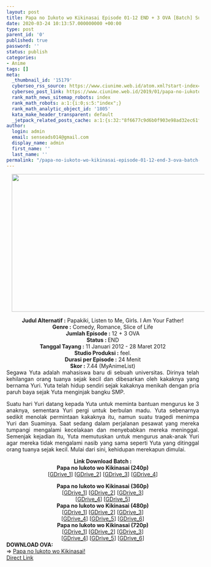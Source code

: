 ```yaml
---
layout: post
title: Papa no Iukoto wo Kikinasai Episode 01-12 END + 3 OVA [Batch] Subtitle Indonesia
date: 2020-03-24 10:13:57.000000000 +00:00
type: post
parent_id: '0'
published: true
password: ''
status: publish
categories:
- Anime
tags: []
meta:
  _thumbnail_id: '15179'
  cyberseo_rss_source: https://www.ciunime.web.id/atom.xml?start-index=901&max-results=150
  cyberseo_post_link: https://www.ciunime.web.id/2019/01/papa-no-iukoto-wo-kikinasai-episode-01.html
  rank_math_news_sitemap_robots: index
  rank_math_robots: a:1:{i:0;s:5:"index";}
  rank_math_analytic_object_id: '1805'
  kata_make_header_transparent: default
  _jetpack_related_posts_cache: a:1:{s:32:"8f6677c9d6b0f903e98ad32ec61f8deb";a:2:{s:7:"expires";i:1645194999;s:7:"payload";a:0:{}}}
author:
  login: admin
  email: senseads014@gmail.com
  display_name: admin
  first_name: ''
  last_name: ''
permalink: "/papa-no-iukoto-wo-kikinasai-episode-01-12-end-3-ova-batch-subtitle-indonesia/"
---
```

<div class="separator" style="clear: both; text-align: center;"><a href="https://3.bp.blogspot.com/-I_hhjULEbDo/XDoD4mKnw0I/AAAAAAAAHPE/_lVRR2UR_J4wcaAceL2mWBZVoHzVmoc9gCLcBGAs/s1600/Papa%2Bno%2BIukoto%2Bwo%2BKikinasai%2521.png" imageanchor="1" style="margin-left: 1em; margin-right: 1em;"><img border="0" data-original-height="720" data-original-width="1280" height="360" src="{{ site.baseurl }}/assets/2020/03/Papa%2Bno%2BIukoto%2Bwo%2BKikinasai%2521.png" width="640" /></a></div>
<p>
<div style="text-align: center;"><b>Judul Alternatif :</b> <b></b>Papakiki, <b></b>Listen to Me, Girls. I Am Your Father!</div>
<div style="text-align: center;"><b><b>Genre :</b></b> Comedy, Romance, Slice of Life</div>
<div style="text-align: center;"><b>Jumlah Episode :</b> 12 + 3 OVA<br /><b>Status :&nbsp;</b>END<br /><b>Tanggal Tayang :</b> 11 Januari 2012 - 28 Maret 2012<br /><b>Studio Produksi :</b> feel.<br /><b>Durasi per Episode :</b>&nbsp;24 Menit</div>
<div style="text-align: center;"><b>Skor :</b> 7.44 (MyAnimeList)</div>
<div style="text-align: center;"></div>
<div style="text-align: justify;">Segawa Yuta adalah mahasiswa baru di sebuah universitas. Dirinya telah kehilangan orang tuanya sejak kecil dan dibesarkan oleh kakaknya yang bernama Yuri. Yuta telah hidup sendiri sejak kakaknya menikah dengan pria paruh baya sejak Yuta menginjak bangku SMP.</p>
<p>Suatu hari Yuri datang kepada Yuta untuk meminta bantuan mengurus ke 3 anaknya, sementara Yuri pergi untuk berbulan madu. Yuta sebenarnya sedikit menolak permintaan kakaknya itu, namun suatu tragedi menimpa Yuri dan Suaminya. Saat sedang dalam perjalanan pesawat yang mereka tumpangi mengalami kecelakaan dan menyebabkan mereka meninggal. Semenjak kejadian itu, Yuta memutuskan untuk mengurus anak-anak Yuri agar mereka tidak mengalami nasib yang sama seperti Yuta yang ditinggal orang tuanya sejak kecil. Mulai dari sini, kehidupan merekapun dimulai.</p></div>
<div style="text-align: justify;"></div>
<div style="text-align: justify;"></div>
<div style="text-align: center;"><b>Link Download Batch :</b></div>
<div style="text-align: center;">
<div style="text-align: center;">
<div style="text-align: center;"><b>Papa no Iukoto wo Kikinasai (240p)</b></div>
<div style="text-align: center;">[<a href="https://drive.google.com/uc?export=download&amp;id=1niqlK929Kd32Jl1rrDPk7gDac68W_sTY" target="_blank" rel="noopener">GDrive_1</a>] [<a href="https://drive.google.com/uc?export=download&amp;id=1AV9wQX99fL360cLSAdYUI3Ko64nktLaf" target="_blank" rel="noopener">GDrive_2</a>] [<a href="https://drive.google.com/uc?id=1Ud61drMYHizGroErsmTk17SuRPblSsAc" target="_blank" rel="noopener">GDrive_3</a>] [<a href="https://drive.google.com/uc?id=13Z29rz6CtN-Wh6VW7W0lc2BHnHqj4F-4" target="_blank" rel="noopener">GDrive_4</a>]</p>
</div>
<div style="text-align: center;"><b>Papa no Iukoto wo Kikinasai (360p)</b></div>
<div style="text-align: center;">[<a href="https://drive.google.com/uc?export=download&amp;id=1ici3V8TEVfDmRuUx2jbuzI2fE2sc8Tu4" target="_blank" rel="noopener">GDrive_1</a>] [<a href="https://drive.google.com/uc?export=download&amp;id=1MroPt2KCE7MNlnDVhzCr0f8c8VUwni03" target="_blank" rel="noopener">GDrive_2</a>] [<a href="https://drive.google.com/uc?id=1duJ2KG_6Lk2z-ezSQckwew2mFcm_io-D" target="_blank" rel="noopener">GDrive_3</a>]<br />[<a href="https://drive.google.com/uc?id=1NNLq5jhhuXHuKhNeN0URBBMqeMP3_AeT" target="_blank" rel="noopener">GDrive_4</a>] [<a href="https://drive.google.com/uc?id=1e87SgBr0PodiU6tXs3KADgFNxMdluGwf" target="_blank" rel="noopener">GDrive_5</a>]</div>
<div style="text-align: center;"></div>
<div style="text-align: center;"><b>Papa no Iukoto wo Kikinasai (480p)</b><br />[<a href="https://drive.google.com/uc?export=download&amp;id=1rAeAD5QAn3XZgyMqO7bh_GBWDFZAxImA" target="_blank" rel="noopener">GDrive_1</a>] [<a href="https://drive.google.com/uc?export=download&amp;id=1s-Nt4uL5tirBLFRNLA5kjbbpp9w67Cj-" target="_blank" rel="noopener">GDrive_2</a>] [<a href="https://drive.google.com/uc?id=1yT_jvcbV_woHrA8nL-N95QwlhOYB0yBD" target="_blank" rel="noopener">GDrive_3</a>]<br />[<a href="https://drive.google.com/uc?id=1Mw6l2aFveAKIOY1CkMJAMgO1gQjjuD6D" target="_blank" rel="noopener">GDrive_4</a>] [<a href="https://drive.google.com/uc?id=1Bg_Q3yqsC2i4PqZ-B0IxiHgXiAs0loAl" target="_blank" rel="noopener">GDrive_5</a>] [<a href="https://drive.google.com/uc?id=1WIzErb8Le0SBEvS7wpYPaBrYFqzkcjOA" target="_blank" rel="noopener">GDrive_6</a>]</div>
<div style="text-align: center;"><b>Papa no Iukoto wo Kikinasai (720p)</b><br />[<a href="https://drive.google.com/uc?export=download&amp;id=1hl_PplAS5EnQQq0gPO2IBAKxobAukdDJ" target="_blank" rel="noopener">GDrive_1</a>] [<a href="https://drive.google.com/uc?export=download&amp;id=1lMvXYRaSOVzc9gq7XrA8aE1ua6Ynr5do" target="_blank" rel="noopener">GDrive_2</a>] [<a href="https://drive.google.com/uc?id=1Nhd_yYgat1lcwJ7prW4g9vMAi_dXY6zi" target="_blank" rel="noopener">GDrive_3</a>]<br />[<a href="https://drive.google.com/uc?id=1ZcJIabZsEgjd6RYmsygY8vG349nuMqXl" target="_blank" rel="noopener">GDrive_4</a>] [<a href="https://drive.google.com/uc?id=1paGGAoNn_s8qn1zIwxb0xOQeWanLRJKI" target="_blank" rel="noopener">GDrive_5</a>] [<a href="https://drive.google.com/uc?id=14QjL9PYixP_UhLb-zm5286EF53xUep1Q" target="_blank" rel="noopener">GDrive_6</a>]
<div style="text-align: left;"></div>
<div style="text-align: left;"></div>
<div style="text-align: left;"><b>DOWNLOAD OVA:</b></div>
<div style="text-align: left;"></div>
<div style="text-align: left;">=&gt;&nbsp;<a href="https://www.ciunime.web.id/2019/07/papa-no-iukoto-wo-kikinasai-episode-01.html" target="_blank" rel="noopener">Papa no Iukoto wo Kikinasai!</a></div>
<div style="text-align: left;"></div>
</div>
</div>
<div style="text-align: center;"></div>
</div>
<link rel="stylesheet" href="https://cdnjs.cloudflare.com/ajax/libs/font-awesome/4.7.0/css/font-awesome.min.css" />
<div class="divbtn"> <a href="https://handymansurrender.com/fihup8buzv?key=94550f7ce39444073321dde3b8782f97" class="btn"><i class="fa fa-download"></i> Direct Link</a> </div>
